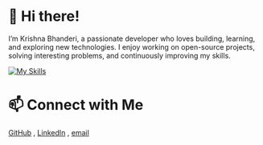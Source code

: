 # 👋 Hi there!

I’m Krishna Bhanderi, a passionate developer who loves building, learning, and exploring new technologies. I enjoy working on open-source projects, solving interesting problems, and continuously improving my skills.

[![My Skills](https://skillicons.dev/icons?i=java,py,js,c++,spring,nodejs,git,aws,eclipse,idea)](https://skillicons.dev)

# 📫 Connect with Me
[GitHub](https://github.com/kbhanderi1608) , [LinkedIn](https://www.linkedin.com/in/krishna-bhanderi-a49458150/) , [email](krishnabhanderi08@gmail.com)
